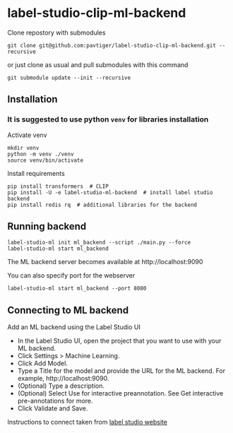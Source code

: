 # label-studio-clip-ml-backend

Clone repostory with submodules
```shell
git clone git@github.com:pavtiger/label-studio-clip-ml-backend.git --recursive
```
or just clone as usual and pull submodules with this command
```shell
git submodule update --init --recursive
```

## Installation
### It is suggested to use python `venv` for libraries installation
Activate venv
```shell
mkdir venv
python -m venv ./venv
source venv/bin/activate
```

Install requirements
```shell
pip install transformers  # CLIP
pip install -U -e label-studio-ml-backend  # install label studio backend
pip install redis rq  # additional libraries for the backend
```

## Running backend
```shell
label-studio-ml init ml_backend --script ./main.py --force
label-studio-ml start ml_backend
```
The ML backend server becomes available at http://localhost:9090

You can also specify port for the webserver
```shell
label-studio-ml start ml_backend --port 8080 
```

## Connecting to ML backend
Add an ML backend using the Label Studio UI

* In the Label Studio UI, open the project that you want to use with your ML backend.
* Click Settings > Machine Learning.
* Click Add Model.
* Type a Title for the model and provide the URL for the ML backend. For example, http://localhost:9090.
* (Optional) Type a description.
* (Optional) Select Use for interactive preannotation. See Get interactive pre-annotations for more.
* Click Validate and Save.

Instructions to connect taken from [label studio website](https://labelstud.io/guide/ml.html)
